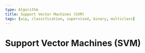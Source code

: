 ```yaml
---
type: Algorithm
title: Support Vector Machines (SVM)
tags: [wip, classification, supervised, binary, multiclass]
---
```


# Support Vector Machines (SVM)


